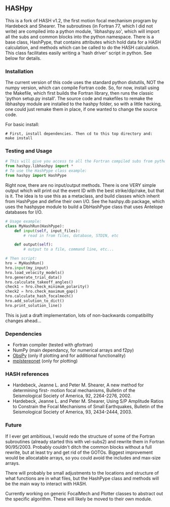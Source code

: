 ## HASHpy

This is a fork of HASH v1.2, the first motion focal mechanism program by Hardebeck and Shearer. The subroutines (in Fortran 77, which I did not write) are compiled into a python module, 'libhashpy.so', which will import all the subs and common blocks into the python namespace. There is a base class, HashPype, that contains attributes which hold data for a HASH calculation, and methods which can be called to do the HASH calculation. This class facilitates easily writing a 'hash driver' script in python. See below for details.

### Installation
The current version of this code uses the standard python distutils, NOT the numpy version, which can compile Fortran code. So, for now, install using the Makefile, which first builds the Fortran library, then runs the classic 'python setup.py install'. The source code and makefiles to remake the libhashpy module are installed to the hashpy folder, so with a little hacking, one could just remake them in place, if one wanted to change the source code.

For basic install:

```shell
# First, install dependencies. Then cd to this top directory and:
make install
```
### Testing and Usage
```python
# This will give you access to all the Fortran compiled subs from python
from hashpy.libhashpy import *
# To use the HashPype class example:
from hashpy import HashPype
```
Right now, there are no input/output methods. There is one VERY simple output which will print out the event ID with the best strike/dip/rake, but that is it. The idea is to use this as a metaclass, and build classes which inherit from HashPype and define their own I/O. See the hashpy.db package, which uses the hashpype module to build a DbHashPype class that uses Antelope databases for I/O.

```python
# Usage example:
class MyHashRun(HashPype):
    def input(self, input_files):
        # read in from files, database, STDIN, etc

    def output(self):
        # output to a file, command line, etc...

# Then script:
hro = MyHashRun()
hro.input(my_input)
hro.load_velocity_models()
hro.generate_trial_data()
hro.calculate_takeoff_angles()                
check1 = hro.check_minimum_polarity()
check2 = hro.check_maximum_gap()
hro.calculate_hash_focalmech()
hro.add_solution_to_dict()
hro.print_solution_line()
```


This is just a draft implementation, lots of non-backwards compatibillty changes ahead...

### Dependencies
* Fortran compiler (tested with gfortran)
* NumPy (main dependancy, for numerical arrays and f2py)
* [ObsPy](https://github.com/obspy/obspy.git) (only if plotting and for additional functionality) 
* [mplstereonet](https://github.com/joferkington/mplstereonet.git) (only for plotting)

### HASH references

* Hardebeck, Jeanne L. and Peter M. Shearer, A new method for determining first-
  motion focal mechanisms, Bulletin of the Seismological Society of America, 92,
  2264-2276, 2002.
* Hardebeck, Jeanne L. and Peter M. Shearer, Using S/P Amplitude Ratios to
  Constrain the Focal Mechanisms of Small Earthquakes, Bulletin of the
  Seismological Society of America, 93, 2434-2444, 2003.

### Future
If I ever get ambitious, I would redo the structure of some of the Fortran subroutines (already started this with vel-subs2) and rewrite them in Fortran 90/95/2003. Probably couldn't ditch the common blocks without a full rewrite, but at least try and get rid of the GOTOs. Biggest improvement would be allocatable arrays, so you could avoid the includes and max-size arrays.

There will probably be small adjustments to the locations and structure of what functions are in what files, but the HashPype class and methods will be the main way to interact with HASH.

Currently working on generic FocalMech and Plotter classes to abstract out the specific algorithm. These will likely be moved to their own module.
